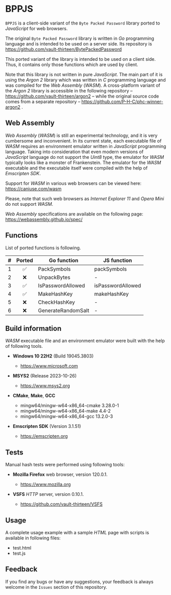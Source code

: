 # BPPJS

`BPPJS` is a client-side variant of the `Byte Packed Password` library ported to
_JavaScript_ for web browsers.

The original `Byte Packed Password` library is written in _Go_ programming
language and is intended to be used on a server side. Its repository is
https://github.com/vault-thirteen/BytePackedPassword

This ported variant of the library is intended to be used on a client side.
Thus, it contains only those functions which are used by client.

Note that this library is not written in pure _JavaScript_. The main part of it
is using the _Argon 2_ library which was written in _C_ programming language
and was compiled for the _Web Assembly_ (_WASM_). A cross-platform variant of
the _Argon 2_ library is accessible in the following repository –
https://github.com/vault-thirteen/argon2 – while the original source code comes
from a separate repository – https://github.com/P-H-C/phc-winner-argon2 .

## Web Assembly

_Web Assembly_ (_WASM_) is still an experimental technology, and it is very
cumbersome and inconvenient. In its current state, each executable file of
_WASM_ requires an environment emulator written in _JavaScript_ programming
language. Taking into consideration that even modern versions of _JavaScript_
language do not support the _Uint8_ type, the emulator for _WASM_ typically
looks like a monster of Frankenstein. The emulator for the _WASM_ executable
and the executable itself were compiled with the help of _Emscripten SDK_.

Support for _WASM_ in various web browsers can be viewed here:  
https://caniuse.com/wasm

Please, note that such web browsers as _Internet Explorer 11_ and _Opera Mini_
do not support _WASM_.

_Web Assembly_ specifications are available on the following page:  
https://webassembly.github.io/spec/

## Functions

List of ported functions is following.

| # | Ported | Go function        | JS function       |
|---|:------:|--------------------|-------------------|
| 1 |   ✅    | PackSymbols        | packSymbols       |
| 2 |   ❌    | UnpackBytes        | -                 |
| 3 |   ✅    | IsPasswordAllowed  | isPasswordAllowed |
| 4 |   ✅    | MakeHashKey        | makeHashKey       |
| 5 |   ❌    | CheckHashKey       | -                 |
| 6 |   ❌    | GenerateRandomSalt | -                 |

## Build information

_WASM_ executable file and an environment emulator were built with the help of
following tools.

* **Windows 10 22H2** (Build 19045.3803)
    * https://www.microsoft.com


* **MSYS2** (Release 2023-10-26)
    * https://www.msys2.org


* **CMake**, **Make**, **GCC**
    * mingw64/mingw-w64-x86_64-cmake 3.28.0-1
    * mingw64/mingw-w64-x86_64-make 4.4-2
    * mingw64/mingw-w64-x86_64-gcc 13.2.0-3


* **Emscripten SDK** (Version 3.1.51)
    * https://emscripten.org

## Tests

Manual hash tests were performed using following tools:

* **Mozilla Firefox** web browser, version 120.0.1.
    * https://www.mozilla.org


* **VSFS** _HTTP_ server, version 0.10.1.
    * https://github.com/vault-thirteen/VSFS

## Usage

A complete usage example with a sample _HTML_ page with scripts is available
in following files:

* test.html
* test.js

## Feedback

If you find any bugs or have any suggestions, your feedback is always welcome
in the `Issues` section of this repository. 

